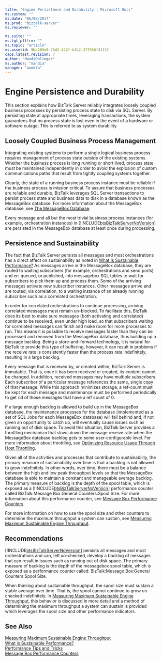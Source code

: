 ```yaml
---
title: "Engine Persistence and Durability | Microsoft Docs"
ms.custom: ""
ms.date: "06/08/2017"
ms.prod: "biztalk-server"
ms.reviewer: ""

ms.suite: ""
ms.tgt_pltfrm: ""
ms.topic: "article"
ms.assetid: 9bd209e9-75d2-422f-b3b2-377986f41f2f
caps.latest.revision: 7
author: "MandiOhlinger"
ms.author: "mandia"
manager: "anneta"
---
```

# Engine Persistence and Durability
This section explains how BizTalk Server reliably integrates loosely coupled business processes by persisting process state to disk via SQL Server. By persisting state at appropriate times, leveraging transactions, the system guarantees that no process state is lost even in the event of a hardware or software outage. This is referred to as system durability.  
  
## Loosely Coupled Business Process Management  
 Integrating existing systems to perform a single logical business process requires management of process state outside of the existing systems. Whether the business process is long running or short lived, process state must be maintained independently in order to avoid the explosion of custom communications paths that result from tightly coupling systems together.  
  
 Clearly, the state of a running business process instance must be reliable if the business process is mission critical. To assure that business processes are reliable and durable, BizTalk leverages SQL Server transactions to persist process state and business data to disk in a database known as the MessageBox database. For more information about the MessageBox database, see [The MessageBox Database](../core/the-messagebox-database.md).  
  
 Every message and all but the most trivial business process instances (for example, orchestration instances) in [!INCLUDE[btsBizTalkServerNoVersion](../includes/btsbiztalkservernoversion-md.md)] are persisted in the MessageBox database at least once during processing.  
  
## Persistence and Sustainability  
 The fact that BizTalk Server persists all messages and most orchestrations has a direct affect on sustainability as noted in [What Is Sustainable Performance?](../core/what-is-sustainable-performance.md) As messages arrive in the MessageBox database, they are routed to waiting subscribers (for example, orchestrations and send ports) and en-queued, or published, into messagebox SQL tables to wait for subscribers to pick them up and process them. Some of the arriving messages activate new subscriber instances. Other messages arrive and are routed, via correlation, to a waiting instance of an already running subscriber such as a correlated orchestration.  
  
 In order for correlated orchestrations to continue processing, arriving correlated messages must remain un-blocked. To facilitate this, BizTalk does its best to make sure messages (both activating and correlated) continue to be received, even under high load, so that subscribers waiting for correlated messages can finish and make room for more processes to run. This means it is possible to receive messages faster than they can be processed and removed from the MessageBox database, thus building up a message backlog. Being a store-and-forward technology, it is natural for BizTalk to provide this type of buffering, however, it can result in problems if the receive rate is consistently faster than the process rate indefinitely, resulting in a large backlog.  
  
 Every message that is received by, or created within, BizTalk Server is immutable. That is, once it has been received or created, its content cannot be changed. In addition, received messages may have multiple subscribers. Each subscriber of a particular message references the same, single copy of that message. While this approach minimizes storage, a ref-count must be kept for each message and maintenance must be performed periodically to get rid of those messages that have a ref count of 0.  
  
 If a large enough backlog is allowed to build up in the MessageBox database, the maintenance processes for the database (implemented as a set of SQL Jobs for each MessageBox database) will fall behind and, if not given an opportunity to catch up, will eventually cause issues such as running out of disk space. To avoid this situation, BizTalk Server provides a throttling mechanism that slows down the message receive rate when the MessageBox database backlog gets to some user-configurable level. For more information about throttling, see [Optimizing Resource Usage Through Host Throttling](../core/optimizing-resource-usage-through-host-throttling.md).  
  
 Given all of the activities and processes that contribute to sustainability, the primary measure of sustainability over time is that a backlog is not allowed to grow indefinitely. In other words, over time, there must be a balance between the high and low peak throughput levels so that the MessageBox database is able to maintain a constant and manageable average backlog. The primary measure of backlog is the depth of the spool table, which is exposed as a [!INCLUDE[btsBizTalkServerNoVersion](../includes/btsbiztalkservernoversion-md.md)] performance counter called BizTalk:Message Box:General Counters:Spool Size. For more information about this performance counter, see [Message Box Performance Counters](../core/message-box-performance-counters.md).  
  
 For more information on how to use the spool size and other counters to determine the maximum throughput a system can sustain, see [Measuring Maximum Sustainable Engine Throughput](../core/measuring-maximum-sustainable-engine-throughput.md).  
  
## Recommendations  
 [!INCLUDE[btsBizTalkServerNoVersion](../includes/btsbiztalkservernoversion-md.md)] persists all messages and most orchestrations and can, left un-checked, develop a backlog of messages that can result in issues such as running out of disk space. The primary measure of backlog is the depth of the messagebox spool table, which is exposed as a performance counter called: BizTalk:Message Box:General Counters:Spool Size.  
  
 When thinking about sustainable throughput, the spool size must sustain a stable average over time. That is, the spool cannot continue to grow un-checked indefinitely. In [Measuring Maximum Sustainable Engine Throughput](../core/measuring-maximum-sustainable-engine-throughput.md), this behavior is discussed in more detail and a method of determining the maximum throughput a system can sustain is provided which leverages the spool size and other performance indicators.  
  
## See Also  
 [Measuring Maximum Sustainable Engine Throughput](../core/measuring-maximum-sustainable-engine-throughput.md)   
 [What Is Sustainable Performance?](../core/what-is-sustainable-performance.md)   
 [Performance Tips and Tricks](../core/performance-tips-and-tricks.md)   
 [Message Box Performance Counters](../core/message-box-performance-counters.md)